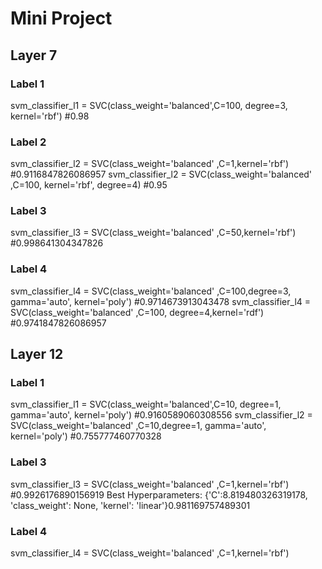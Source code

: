 # Mini Project 

## Layer 7 

### Label 1 
svm_classifier_l1 = SVC(class_weight=\'balanced\',C=100, degree=3, kernel=\'rbf\') #0.98

### Label 2
svm_classifier_l2 = SVC(class_weight=\'balanced\' ,C=1,kernel=\'rbf\') #0.9116847826086957 
svm_classifier_l2 = SVC(class_weight=\'balanced\' ,C=100, kernel=\'rbf\', degree=4) #0.95

### Label 3
svm_classifier_l3 = SVC(class_weight=\'balanced\' ,C=50,kernel=\'rbf\') #0.998641304347826

### Label 4 
svm_classifier_l4 = SVC(class_weight=\'balanced\' ,C=100,degree=3, gamma=\'auto\', kernel=\'poly\') #0.9714673913043478
svm_classifier_l4 = SVC(class_weight=\'balanced\' ,C=100, degree=4,kernel=\'rdf\') #0.9741847826086957

## Layer 12 

### Label 1 
svm_classifier_l1 = SVC(class_weight=\'balanced\',C=10, degree=1, gamma=\'auto\', kernel=\'poly\') #0.9160589060308556
svm_classifier_l2 = SVC(class_weight=\'balanced\' ,C=10,degree=1, gamma=\'auto\', kernel=\'poly\') #0.755777460770328

### Label 3
svm_classifier_l3 = SVC(class_weight=\'balanced\' ,C=1,kernel=\'rbf\') #0.9926176890156919 
Best Hyperparameters: {\'C\':8.819480326319178, \'class_weight\': None, \'kernel\': \'linear\'}0.981169757489301

### Label 4
svm_classifier_l4 = SVC(class_weight=\'balanced\' ,C=1,kernel=\'rbf\')
